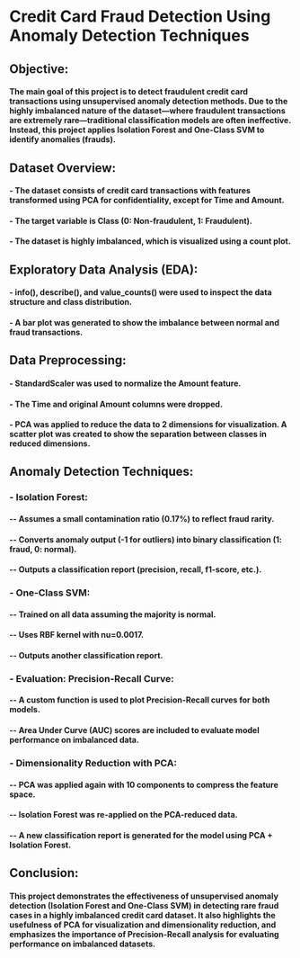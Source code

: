 # Credit Card Fraud Detection Using Anomaly Detection Techniques

## Objective:
#### The main goal of this project is to detect fraudulent credit card transactions using unsupervised anomaly detection methods. Due to the highly imbalanced nature of the dataset—where fraudulent transactions are extremely rare—traditional classification models are often ineffective. Instead, this project applies Isolation Forest and One-Class SVM to identify anomalies (frauds).

## Dataset Overview:
#### - The dataset consists of credit card transactions with features transformed using PCA for confidentiality, except for Time and Amount.

#### - The target variable is Class (0: Non-fraudulent, 1: Fraudulent).

#### - The dataset is highly imbalanced, which is visualized using a count plot.

## Exploratory Data Analysis (EDA):
#### - info(), describe(), and value_counts() were used to inspect the data structure and class distribution.

#### - A bar plot was generated to show the imbalance between normal and fraud transactions.

## Data Preprocessing:
#### - StandardScaler was used to normalize the Amount feature.

#### - The Time and original Amount columns were dropped.

#### - PCA was applied to reduce the data to 2 dimensions for visualization. A scatter plot was created to show the separation between classes in reduced dimensions.

## Anomaly Detection Techniques:
### - Isolation Forest:

#### -- Assumes a small contamination ratio (0.17%) to reflect fraud rarity.

#### -- Converts anomaly output (-1 for outliers) into binary classification (1: fraud, 0: normal).

#### -- Outputs a classification report (precision, recall, f1-score, etc.).

### - One-Class SVM:

#### -- Trained on all data assuming the majority is normal.

#### -- Uses RBF kernel with nu=0.0017.

#### -- Outputs another classification report.

### - Evaluation: Precision-Recall Curve:
#### -- A custom function is used to plot Precision-Recall curves for both models.

#### -- Area Under Curve (AUC) scores are included to evaluate model performance on imbalanced data.

### - Dimensionality Reduction with PCA:
#### -- PCA was applied again with 10 components to compress the feature space.

#### -- Isolation Forest was re-applied on the PCA-reduced data.

#### -- A new classification report is generated for the model using PCA + Isolation Forest.

## Conclusion:
#### This project demonstrates the effectiveness of unsupervised anomaly detection (Isolation Forest and One-Class SVM) in detecting rare fraud cases in a highly imbalanced credit card dataset. It also highlights the usefulness of PCA for visualization and dimensionality reduction, and emphasizes the importance of Precision-Recall analysis for evaluating performance on imbalanced datasets.
